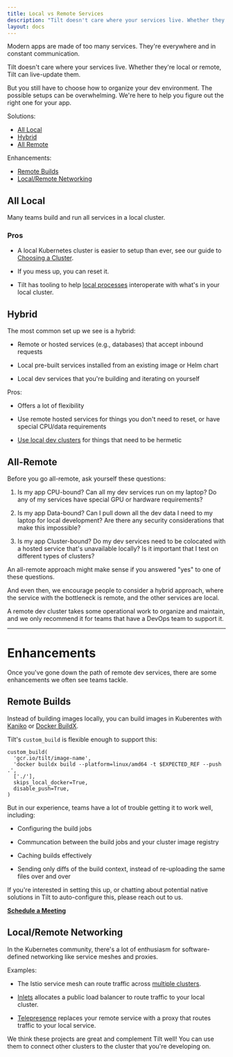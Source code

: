 ```yaml
---
title: Local vs Remote Services
description: "Tilt doesn't care where your services live. Whether they're local or remote, Tilt can live-update them. But we have some suggestions on how to organize them."
layout: docs
---
```


Modern apps are made of too many services. They're everywhere and in constant
communication.

Tilt doesn't care where your services live. Whether they're local or remote,
Tilt can live-update them.

But you still have to choose how to organize your dev environment.  The possible
setups can be overwhelming.  We're here to help you figure out the right one for
your app.

Solutions:

- [All Local](#all-local)
- [Hybrid](#hybrid)
- [All Remote](#all-remote)

Enhancements:

- [Remote Builds](#remote-builds)
- [Local/Remote Networking](#local-remote-networking)

## All Local

Many teams build and run all services in a local cluster.

### Pros

- A local Kubernetes cluster is easier to setup than ever, 
  see our guide to [Choosing a Cluster](choosing_clusters.html).

- If you mess up, you can reset it.

- Tilt has tooling to help [local processes](local_resource.html) interoperate
  with what's in your local cluster.

## Hybrid

The most common set up we see is a hybrid:

- Remote or hosted services (e.g., databases) that accept inbound requests

- Local pre-built services installed from an existing image or Helm chart

- Local dev services that you're building and iterating on yourself

Pros:

- Offers a lot of flexibility

- Use remote hosted services for things you don't need to reset, or have
  special CPU/data requirements

- [Use local dev clusters](choosing_clusters.html) for things that need to be
  hermetic
  
## All-Remote

Before you go all-remote, ask yourself these questions:

1. Is my app CPU-bound? Can all my dev services run on my laptop? Do any of my
   services have special GPU or hardware requirements?

2. Is my app Data-bound? Can I pull down all the dev data I need to my laptop
   for local development? Are there any security considerations that make
   this impossible?
   
3. Is my app Cluster-bound? Do my dev services need to be colocated with a
   hosted service that's unavailable locally? Is it important that I test on
   different types of clusters?

An all-remote approach might make sense if you answered "yes" to one of these
questions.

And even then, we encourage people to consider a hybrid approach, where the
service with the bottleneck is remote, and the other services are local.

A remote dev cluster takes some operational work to organize and maintain, and
we only recommend it for teams that have a DevOps team to support it.

---

# Enhancements

Once you've gone down the path of remote dev services,
there are some enhancements we often see teams tackle.

## Remote Builds

Instead of building images locally, you can
build images in Kuberentes with [Kaniko](https://github.com/GoogleContainerTools/kaniko)
or [Docker BuildX](https://medium.com/nttlabs/buildx-kubernetes-ad0fe59b0c64).

Tilt's `custom_build` is flexible enough to support this:

```
custom_build(
  'gcr.io/tilt/image-name',
  'docker buildx build --platform=linux/amd64 -t $EXPECTED_REF --push .',
  ['./'],
  skips_local_docker=True,
  disable_push=True,
)
```

But in our experience, teams have a lot of trouble getting it to work well,
including:

- Configuring the build jobs

- Communcation between the build jobs and your cluster image registry

- Caching builds effectively

- Sending only diffs of the build context, instead of re-uploading
  the same files over and over

If you're interested in setting this up, or chatting about potential native
solutions in Tilt to auto-configure this, please reach out to us.

[**Schedule a Meeting**](https://calendly.com/nick-at-tilt/remote-builds)

## Local/Remote Networking

In the Kubernetes community, there's a lot of enthusiasm for software-defined
networking like service meshes and proxies.

Examples:

- The Istio service mesh can route traffic across [multiple
  clusters](https://istio.io/latest/docs/setup/install/multicluster/).

- [Inlets](https://blog.alexellis.io/ingress-for-your-local-kubernetes-cluster/)
  allocates a public load balancer to route traffic to your local
  cluster.

- [Telepresence](https://telepresence.io) replaces your remote service
  with a proxy that routes traffic to your local service.
  
We think these projects are great and complement Tilt well! You can use them to
connect other clusters to the cluster that you're developing on.
